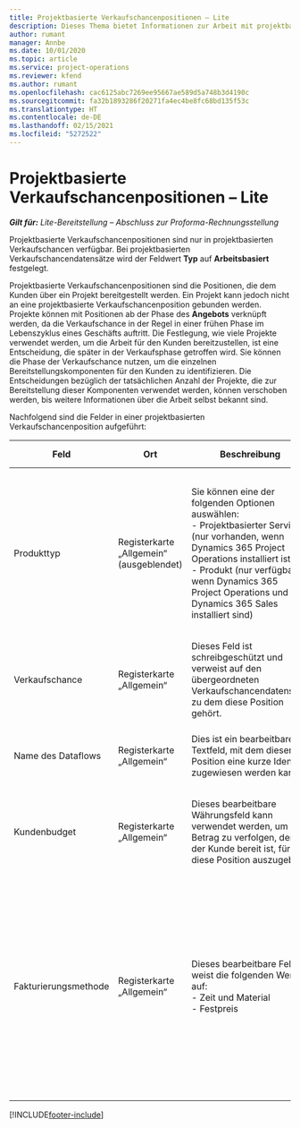```yaml
---
title: Projektbasierte Verkaufschancenpositionen – Lite
description: Dieses Thema bietet Informationen zur Arbeit mit projektbasierten Verkaufschancenpositionen. (Pro)
author: rumant
manager: Annbe
ms.date: 10/01/2020
ms.topic: article
ms.service: project-operations
ms.reviewer: kfend
ms.author: rumant
ms.openlocfilehash: cac6125abc7269ee95667ae589d5a748b3d4190c
ms.sourcegitcommit: fa32b1893286f20271fa4ec4be8fc68bd135f53c
ms.translationtype: HT
ms.contentlocale: de-DE
ms.lasthandoff: 02/15/2021
ms.locfileid: "5272522"
---
```

# <a name="project-based-opportunity-lines---lite"></a>Projektbasierte Verkaufschancenpositionen – Lite

_**Gilt für:** Lite-Bereitstellung – Abschluss zur Proforma-Rechnungsstellung_

Projektbasierte Verkaufschancenpositionen sind nur in projektbasierten Verkaufschancen verfügbar. Bei projektbasierten Verkaufschancendatensätze wird der Feldwert **Typ** auf **Arbeitsbasiert** festgelegt.

Projektbasierte Verkaufschancenpositionen sind die Positionen, die dem Kunden über ein Projekt bereitgestellt werden. Ein Projekt kann jedoch nicht an eine projektbasierte Verkaufschancenposition gebunden werden. Projekte können mit Positionen ab der Phase des **Angebots** verknüpft werden, da die Verkaufschance in der Regel in einer frühen Phase im Lebenszyklus eines Geschäfts auftritt. Die Festlegung, wie viele Projekte verwendet werden, um die Arbeit für den Kunden bereitzustellen, ist eine Entscheidung, die später in der Verkaufsphase getroffen wird. Sie können die Phase der Verkaufschance nutzen, um die einzelnen Bereitstellungskomponenten für den Kunden zu identifizieren. Die Entscheidungen bezüglich der tatsächlichen Anzahl der Projekte, die zur Bereitstellung dieser Komponenten verwendet werden, können verschoben werden, bis weitere Informationen über die Arbeit selbst bekannt sind.

Nachfolgend sind die Felder in einer projektbasierten Verkaufschancenposition aufgeführt:

| **Feld** | **Ort** | **Beschreibung** | **Downstream-Auswirkungen** |
| --- | --- | --- | --- |
| Produkttyp | Registerkarte „Allgemein“ (ausgeblendet) | Sie können eine der folgenden Optionen auswählen:</br>- Projektbasierter Service (nur vorhanden, wenn Dynamics 365 Project Operations installiert ist)</br>- Produkt (nur verfügbar, wenn Dynamics 365 Project Operations und Dynamics 365 Sales installiert sind) | Der Wert dieses Feldes wird auf **Projektbasierter Service** festgelegt, wenn Sie eine projektbasierte Verkaufschancenposition aus dem projektbasierten Positionsraster in der Verkaufschance erstellen. <br> Wenn Sie diesen Wert ändern oder überschreiben, wird die Projektfunktionalität für Ihre projektbasierten Positionen nicht aktiviert. |
| Verkaufschance | Registerkarte „Allgemein“ | Dieses Feld ist schreibgeschützt und verweist auf den übergeordneten Verkaufschancendatensatz, zu dem diese Position gehört. | Es gibt keine nachgelagerten Auswirkungen über dieses Feld. |
| Name des Dataflows | Registerkarte „Allgemein“ | Dies ist ein bearbeitbares Textfeld, mit dem dieser Position eine kurze Identität zugewiesen werden kann. | Dieser Wert wird in die Angebotsposition übertragen, wenn Sie aus dieser Verkaufschance ein Angebot erstellen. |
| Kundenbudget | Registerkarte „Allgemein“ | Dieses bearbeitbare Währungsfeld kann verwendet werden, um den Betrag zu verfolgen, den der Kunde bereit ist, für diese Position auszugeben. | Dieser Wert wird in das entsprechende Feld in der Angebotsposition übertragen, wenn Sie aus dieser Verkaufschance ein Angebot erstellen. |
| Fakturierungsmethode | Registerkarte „Allgemein“ | Dieses bearbeitbare Feld weist die folgenden Werte auf:</br>- Zeit und Material</br>- Festpreis | Dieser Wert wird in das entsprechende Feld in der Angebotsposition übertragen, wenn Sie aus dieser Verkaufschance ein Angebot erstellen. Nachdem die Angebotsposition erstellt wurde, ist das Feld gesperrt und kann nicht geändert werden. Weisen Sie diesen Feldwert so genau wie möglich zu. Wenn Sie den Wert dieses Felds in der Angebotsposition ändern müssen, löschen Sie die Angebotsposition und erstellen Sie sie neu. |


[!INCLUDE[footer-include](../../includes/footer-banner.md)]